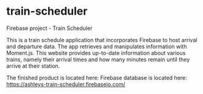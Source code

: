 # train-scheduler
Firebase project - Train Scheduler

This is a train schedule application that incorporates Firebase to host arrival and departure data. The app retrieves and manipulates information with Moment.js. This website provides up-to-date information about various trains, namely their arrival times and how many minutes remain until they arrive at their station.

The finished product is located here: 
Firebase database is located here: https://ashleys-train-scheduler.firebaseio.com/
